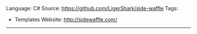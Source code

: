 Language: C#
Source: https://github.com/LigerShark/side-waffle
Tags:
  - Templates
Website: http://sidewaffle.com/
---
